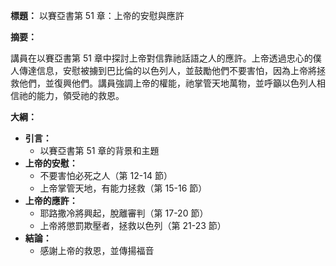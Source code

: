**標題：** 以賽亞書第 51 章：上帝的安慰與應許

**摘要：**

講員在以賽亞書第 51 章中探討上帝對信靠祂話語之人的應許。上帝透過忠心的僕人傳達信息，安慰被擄到巴比倫的以色列人，並鼓勵他們不要害怕，因為上帝將拯救他們，並復興他們。講員強調上帝的權能，祂掌管天地萬物，並呼籲以色列人相信祂的能力，領受祂的救恩。

**大綱：**

* **引言：**
    * 以賽亞書第 51 章的背景和主題
* **上帝的安慰：**
    * 不要害怕必死之人（第 12-14 節）
    * 上帝掌管天地，有能力拯救（第 15-16 節）
* **上帝的應許：**
    * 耶路撒冷將興起，脫離審判（第 17-20 節）
    * 上帝將懲罰欺壓者，拯救以色列（第 21-23 節）
* **結論：**
    * 感謝上帝的救恩，並傳揚福音